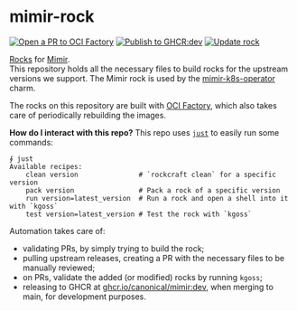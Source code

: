 # mimir-rock

[![Open a PR to OCI Factory](https://github.com/canonical/mimir-rock/actions/workflows/rock-release-oci-factory.yaml/badge.svg)](https://github.com/canonical/mimir-rock/actions/workflows/rock-release-oci-factory.yaml)
[![Publish to GHCR:dev](https://github.com/canonical/mimir-rock/actions/workflows/rock-release-dev.yaml/badge.svg)](https://github.com/canonical/mimir-rock/actions/workflows/rock-release-dev.yaml)
[![Update rock](https://github.com/canonical/mimir-rock/actions/workflows/rock-update.yaml/badge.svg)](https://github.com/canonical/mimir-rock/actions/workflows/rock-update.yaml)

[Rocks](https://canonical-rockcraft.readthedocs-hosted.com/en/latest/) for [Mimir](https://grafana.com/oss/mimir/).  
This repository holds all the necessary files to build rocks for the upstream versions we support. The Mimir rock is used by the [mimir-k8s-operator](https://github.com/canonical/mimir-k8s-operator) charm.

The rocks on this repository are built with [OCI Factory](https://github.com/canonical/oci-factory/), which also takes care of periodically rebuilding the images.

**How do I interact with this repo?** This repo uses [`just`](https://github.com/casey/just) to easily run some commands:
```
∮ just
Available recipes:
    clean version               # `rockcraft clean` for a specific version
    pack version                # Pack a rock of a specific version
    run version=latest_version  # Run a rock and open a shell into it with `kgoss`
    test version=latest_version # Test the rock with `kgoss`
```

Automation takes care of:
* validating PRs, by simply trying to build the rock;
* pulling upstream releases, creating a PR with the necessary files to be manually reviewed;
* on PRs, validate the added (or modified) rocks by running `kgoss`;
* releasing to GHCR at [ghcr.io/canonical/mimir:dev](https://ghcr.io/canonical/mimir:dev), when merging to main, for development purposes.


